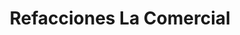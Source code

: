 ---
title: "Refacciones La Comercial"
url: /san-luis-rio-colorado/refacciones-la-comercial/
shop: Autoteile
---